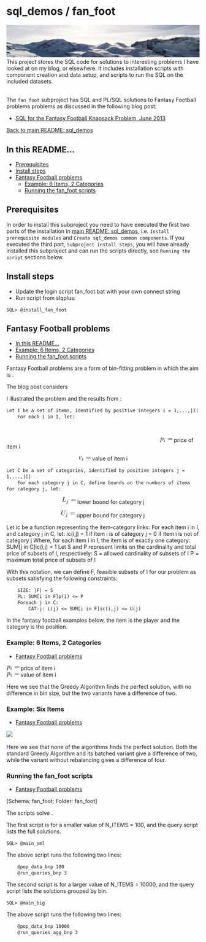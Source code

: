 # sql_demos / fan_foot
<img src="../mountains.png">
This project stores the SQL code for solutions to interesting problems I have looked at on my blog, or elsewhere. It includes installation scripts with component creation and data setup, and scripts to run the SQL on the included datasets.
<br><br>

The `fan_foot` subproject has SQL and PL/SQL solutions to Fantasy Football problems problems as discussed in the following blog post:
<br>

- [SQL for the Fantasy Football Knapsack Problem, June 2013](http://aprogrammerwrites.eu/?p=878)

[Back to main README: sql_demos](../README.md)
## In this README...
- [Prerequisites](https://github.com/BrenPatF/Sandbox/blob/master/fan_foot/README.md#prerequisites)
- [Install steps](https://github.com/BrenPatF/Sandbox/blob/master/fan_foot/README.md#install-steps)
- [Fantasy Football problems](https://github.com/BrenPatF/Sandbox/blob/master/fan_foot/README_fft.md#balanced-number-partitioning-problems)
	- [Example: 6 Items, 2 Categories](https://github.com/BrenPatF/Sandbox/blob/master/fan_foot/README_bnp.md#example-four-items)
	- [Running the fan_foot scripts](https://github.com/BrenPatF/Sandbox/blob/master/fan_foot/README_bnp.md#running-the-fan_foot-scripts)

## Prerequisites
In order to install this subproject you need to have executed the first two parts of the installation in [main README: sql_demos](../README.md), i.e. `Install prerequisite modules` and `Create sql_demos common components`. If you executed the third part, `Subproject install steps`, you will have already installed this subproject and can run the scripts directly, see `Running the script` sections below.

## Install steps
- Update the login script fan_foot.bat with your own connect string
- Run script from slqplus:
```
SQL> @install_fan_foot
```
## Fantasy Football problems
- [In this README...](https://github.com/BrenPatF/Sandbox/blob/master/fan_foot/README_bnp.md#in-this-readme)
- [Example: 6 Items, 2 Categories](https://github.com/BrenPatF/Sandbox/blob/master/fan_foot/README_bnp.md#example-four-items)
- [Running the fan_foot scripts](https://github.com/BrenPatF/Sandbox/blob/master/fan_foot/README_bnp.md#running-the-fan_foot-scripts)

Fantasy Football problems are a form of bin-fitting problem in which the aim is .

The blog post considers 

I illustrated the problem and the results from :

    Let I be a set of items, identified by positive integers i = 1,...,|I|
	    For each i in I, let:
<br>
<p style="text-indent: 400px">
           <img src="pi=.png"> price of item i
</p>
<p align="center">
        <img src="vi=.png"> value of item i
</p>

    Let C be a set of categories, identified by positive integers j = 1,...,|C|
	    For each category j in C, define bounds on the numbers of items for category j, let:
<p align="center">
		<img src="L_j=.png">  lower bound for category j
</p>
<p align="center">
		<img src="U_j=.png">  upper bound for category j
</p>
Let ic be a function representing the item-category links:
	For each item i in I, and category j in C,  let:
		ic(i,j) = 1 if item i is of category j
		        = 0 if item i is not of category j
	Where, for each item i in I, the item is of exactly one category:
		SUM[j in C]ic(i,j) = 1
Let S and P represent limits on the cardinality and total price of subsets of I, respectively:
		S = allowed cardinality of subsets of I
		P = maximum total price of subsets of I

With this notation, we can define F, feasible subsets of I for our problem as subsets satisfying the following constraints:

		SIZE: |F| = S
		PL: SUM[i in F]p(i) <= P
		Foreach j in C: 
			CAT-j: L(j) <= SUM[i in F]ic(i,j) <= U(j)


In the fantasy football examples below, the item is the player and the category is the position.


### Example: 6 Items, 2 Categories
- [Fantasy Football problems](https://github.com/BrenPatF/Sandbox/blob/master/fan_foot/README_bnp.md#balanced-number-partitioning-problems)

<img src="pi=.png"> price of item i
<br>
<img src="pi=.png"> value of item i

Here we see that the Greedy Algorithm finds the perfect solution, with no difference in bin size, but the two variants have a difference of two.

### Example: Six Items
- [Fantasy Football problems](https://github.com/BrenPatF/Sandbox/blob/master/fan_foot/README_bnp.md#balanced-number-partitioning-problems)

<img src="Binfit, v1.3 - 6-items.jpg">

Here we see that none of the algorithms finds the perfect solution. Both the standard Greedy Algorithm and its batched variant give a difference of two, while the variant without rebalancing gives a difference of four.

### Running the fan_foot scripts
- [Fantasy Football problems](https://github.com/BrenPatF/Sandbox/blob/master/fan_foot/README_bnp.md#balanced-number-partitioning-problems)

[Schema: fan_foot; Folder: fan_foot]

The scripts solve .

The first script is for a smaller value of N_ITEMS = 100, and the query script lists the full solutions.
```
SQL> @main_sml
```
The above script runs the following two lines:
```
	@pop_data_bnp 100
	@run_queries_bnp 3
```

The second script is for a larger value of N_ITEMS = 10000, and the query script lists the solutions grouped by bin.
```
SQL> @main_big
```
The above script runs the following two lines:
```
	@pop_data_bnp 10000
	@run_queries_agg_bnp 3
```
